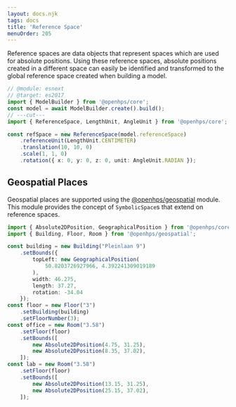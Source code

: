 ```yaml
---
layout: docs.njk
tags: docs
title: 'Reference Space'
menuOrder: 205
---
```

Reference spaces are data objects that represent spaces which are used for absolute positions. Using these
reference spaces, absolute positions created in a different space can easily be identified and transformed to the global reference space
created when building a model.

```ts twoslash
// @module: esnext
// @target: es2017
import { ModelBuilder } from '@openhps/core';
const model = await ModelBuilder.create().build();
// ---cut---
import { ReferenceSpace, LengthUnit, AngleUnit } from '@openhps/core';

const refSpace = new ReferenceSpace(model.referenceSpace)
    .referenceUnit(LengthUnit.CENTIMETER)
    .translation(10, 10, 0)
    .scale(1, 1, 0)
    .rotation({ x: 0, y: 0, z: 0, unit: AngleUnit.RADIAN });
```

## Geospatial Places
Geospatial places are supported using the [@openhps/geospatial](/docs/geospatial) module. This module provides the concept of ```SymbolicSpace```s that extend on reference spaces.

```ts twoslash
import { Absolute2DPosition, GeographicalPosition } from '@openhps/core';
import { Building, Floor, Room } from '@openhps/geospatial';

const building = new Building("Pleinlaan 9")
    .setBounds({
        topLeft: new GeographicalPosition(
            50.8203726927966, 4.392241309019189
        ),
        width: 46.275,
        length: 37.27,
        rotation: -34.04
    });
const floor = new Floor("3")
    .setBuilding(building)
    .setFloorNumber(3);
const office = new Room("3.58")
    .setFloor(floor)
    .setBounds([
        new Absolute2DPosition(4.75, 31.25),
        new Absolute2DPosition(8.35, 37.02),
    ]);
const lab = new Room("3.58")
    .setFloor(floor)
    .setBounds([
        new Absolute2DPosition(13.15, 31.25),
        new Absolute2DPosition(25.15, 37.02),
    ]);
```